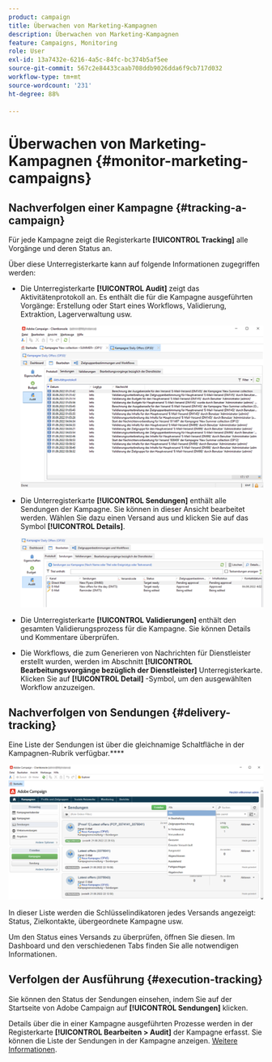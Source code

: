 ```yaml
---
product: campaign
title: Überwachen von Marketing-Kampagnen
description: Überwachen von Marketing-Kampagnen
feature: Campaigns, Monitoring
role: User
exl-id: 13a7432e-6216-4a5c-84fc-bc374b5af5ee
source-git-commit: 567c2e84433caab708ddb9026dda6f9cb717d032
workflow-type: tm+mt
source-wordcount: '231'
ht-degree: 88%

---
```


# Überwachen von Marketing-Kampagnen {#monitor-marketing-campaigns}

## Nachverfolgen einer Kampagne {#tracking-a-campaign}

Für jede Kampagne zeigt die Registerkarte **[!UICONTROL Tracking]** alle Vorgänge und deren Status an.

Über diese Unterregisterkarte kann auf folgende Informationen zugegriffen werden:

* Die Unterregisterkarte **[!UICONTROL Audit]** zeigt das Aktivitätenprotokoll an. Es enthält die für die Kampagne ausgeführten Vorgänge: Erstellung oder Start eines Workflows, Validierung, Extraktion, Lagerverwaltung usw.

  ![](assets/campaign-audit-tab.png)

* Die Unterregisterkarte **[!UICONTROL Sendungen]** enthält alle Sendungen der Kampagne. Sie können in dieser Ansicht bearbeitet werden. Wählen Sie dazu einen Versand aus und klicken Sie auf das Symbol **[!UICONTROL Details]**.

  ![](assets/campaign-delivery-tab.png)

* Die Unterregisterkarte **[!UICONTROL Validierungen]** enthält den gesamten Validierungsprozess für die Kampagne. Sie können Details und Kommentare überprüfen.

* Die Workflows, die zum Generieren von Nachrichten für Dienstleister erstellt wurden, werden im Abschnitt **[!UICONTROL Bearbeitungsvorgänge bezüglich der Dienstleister]** Unterregisterkarte. Klicken Sie auf **[!UICONTROL Detail]** -Symbol, um den ausgewählten Workflow anzuzeigen.

## Nachverfolgen von Sendungen {#delivery-tracking}

Eine Liste der Sendungen ist über die gleichnamige Schaltfläche in der Kampagnen-Rubrik verfügbar.****

![](assets/filter-deliveries-from-homepage.png)

In dieser Liste werden die Schlüsselindikatoren jedes Versands angezeigt: Status, Zielkontakte, übergeordnete Kampagne usw.

Um den Status eines Versands zu überprüfen, öffnen Sie diesen. Im Dashboard und den verschiedenen Tabs finden Sie alle notwendigen Informationen.

<!--
>[!NOTE]
>
>Information concerning delivery details is available in [this section](../../delivery/using/about-message-tracking.md) section.
-->

## Verfolgen der Ausführung {#execution-tracking}

Sie können den Status der Sendungen einsehen, indem Sie auf der Startseite von Adobe Campaign auf **[!UICONTROL Sendungen]** klicken.

Details über die in einer Kampagne ausgeführten Prozesse werden in der Registerkarte **[!UICONTROL Bearbeiten > Audit]** der Kampagne erfasst. Sie können die Liste der Sendungen in der Kampagne anzeigen. [Weitere Informationen](#tracking-a-campaign).
